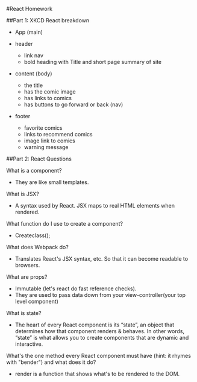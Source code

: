 #React Homework


##Part 1: XKCD React breakdown

- App (main)

- header
  + link nav
  + bold heading with Title and short page summary of site

- content (body)
  + the title
  + has the comic image
  + has links to comics
  + has buttons to go forward or back (nav)

- footer  
  + favorite comics
  + links to recommend comics
  + image link to comics
  + warning message



##Part 2: React Questions

What is a component?
  + They are like small templates.


What is JSX?
  + A syntax used by React. JSX maps to real HTML elements when rendered.


What function do I use to create a component?
  + Createclass();


What does Webpack do?
  + Translates React's JSX syntax, etc. So that it can become readable to browsers.


What are props?
  + Immutable (let's react do fast reference checks).
  + They are used to pass data down from your view-controller(your top level component)


What is state?
  + The heart of every React component is its “state”, an object that determines how that component renders & behaves. In other words, “state” is what allows you to create components that are dynamic and interactive.


What's the one method every React component must have (hint: it rhymes with "bender") and what does it do?
  + render is a function that shows what's to be rendered to the DOM.
